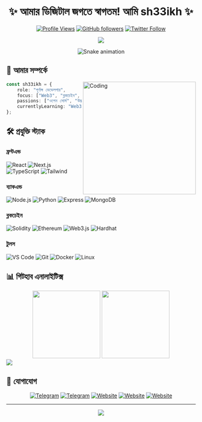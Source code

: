 <div align="center">
  <h1>✨ আমার ডিজিটাল জগতে স্বাগতম! আমি sh33ikh ✨</h1>
  
  [![Profile Views](https://komarev.com/ghpvc/?username=sh33ikh&color=blueviolet&style=flat-square)](https://github.com/sh33ikh)
  [![GitHub followers](https://img.shields.io/github/followers/sh33ikh?style=social)](https://github.com/sh33ikh)
  [![Twitter Follow](https://img.shields.io/twitter/follow/sh33ikh?style=social)](https://twitter.com/sh33ikh)
  
  <p align="center">
    <img src="https://readme-typing-svg.herokuapp.com?font=JetBrains+Mono&duration=3000&pause=1000&color=A78BFA&center=true&vCenter=true&width=435&lines=পূর্ণাঙ্গ+ডেভেলপার;ব্লকচেইন+উৎসাহী;ওপেন+সোর্স+অংশগ্রহণকারী;Web3+ইনোভেটর"/>
  </p>

  ![Snake animation](https://github.com/sh33ikh/sh33ikh/blob/output/github-contribution-grid-snake.svg)
</div>

## 🚀 আমার সম্পর্কে

<img align="right" alt="Coding" width="300" src="https://media.giphy.com/media/qgQUggAC3Pfv687qPC/giphy.gif"/>

```typescript
const sh33ikh = {
    role: "পূর্ণাঙ্গ ডেভেলপার",
    focus: ["Web3", "ব্লকচেইন", "DeFi"],
    passions: ["ওপেন সোর্স", "উদ্ভাবন", "কমিউনিটি"],
    currentlyLearning: "Web3 Security"
};
```

## 🛠️ প্রযুক্তি স্ট্যাক

### ফ্রন্টএন্ড
![React](https://img.shields.io/badge/React-20232A?style=for-the-badge&logo=react&logoColor=61DAFB)
![Next.js](https://img.shields.io/badge/Next.js-000000?style=for-the-badge&logo=next.js&logoColor=white)
![TypeScript](https://img.shields.io/badge/TypeScript-007ACC?style=for-the-badge&logo=typescript&logoColor=white)
![Tailwind](https://img.shields.io/badge/Tailwind_CSS-38B2AC?style=for-the-badge&logo=tailwind-css&logoColor=white)

### ব্যাকএন্ড
![Node.js](https://img.shields.io/badge/Node.js-339933?style=for-the-badge&logo=node.js&logoColor=white)
![Python](https://img.shields.io/badge/Python-14354C?style=for-the-badge&logo=python&logoColor=white)
![Express](https://img.shields.io/badge/Express.js-404D59?style=for-the-badge&logo=express&logoColor=white)
![MongoDB](https://img.shields.io/badge/MongoDB-4EA94B?style=for-the-badge&logo=mongodb&logoColor=white)

### ব্লকচেইন
![Solidity](https://img.shields.io/badge/Solidity-363636?style=for-the-badge&logo=solidity&logoColor=white)
![Ethereum](https://img.shields.io/badge/Ethereum-3C3C3D?style=for-the-badge&logo=ethereum&logoColor=white)
![Web3.js](https://img.shields.io/badge/Web3.js-F16822?style=for-the-badge&logo=web3.js&logoColor=white)
![Hardhat](https://img.shields.io/badge/Hardhat-F7DF1E?style=for-the-badge&logo=hardhat&logoColor=black)

### টুলস
![VS Code](https://img.shields.io/badge/VS_Code-007ACC?style=for-the-badge&logo=visual-studio-code&logoColor=white)
![Git](https://img.shields.io/badge/Git-F05032?style=for-the-badge&logo=git&logoColor=white)
![Docker](https://img.shields.io/badge/Docker-2496ED?style=for-the-badge&logo=docker&logoColor=white)
![Linux](https://img.shields.io/badge/Linux-FCC624?style=for-the-badge&logo=linux&logoColor=black)

## 📊 গিটহাব এনালাইটিক্স

<div align="center">
  <img height="180em" src="https://github-readme-stats.vercel.app/api?username=sh33ikh&show_icons=true&theme=tokyonight&hide_border=true&bg_color=0D1117"/>
  <img height="180em" src="https://github-readme-streak-stats.herokuapp.com/?user=sh33ikh&theme=tokyonight&hide_border=true&background=0D1117"/>
</div>

<img src="https://activity-graph.herokuapp.com/graph?username=sh33ikh&bg_color=0D1117&color=5BCDEC&line=5BCDEC&point=FFFFFF&hide_border=true" />

## 🤝 যোগাযোগ

<div align="center">
  
[![Telegram](https://img.shields.io/badge/RektDevelopers-2CA5E0?style=for-the-badge&logo=telegram&logoColor=white)](https://t.me/RektDevelopers)
[![Telegram](https://img.shields.io/badge/RexxCheat-2CA5E0?style=for-the-badge&logo=telegram&logoColor=white)](https://t.me/RexxCheat)
[![Website](https://img.shields.io/badge/likhon.dev-000000?style=for-the-badge&logo=About.me&logoColor=white)](https://likhon.dev)
[![Website](https://img.shields.io/badge/likhon.xyz-4285F4?style=for-the-badge&logo=Google-chrome&logoColor=white)](https://likhon.xyz)
[![Website](https://img.shields.io/badge/likhonsheikh.com-FF7139?style=for-the-badge&logo=Firefox-Browser&logoColor=white)](https://likhonsheikh.com)

</div>

---
<div align="center">
  <img src="https://quotes-github-readme.vercel.app/api?type=horizontal&theme=tokyonight" />
</div>
